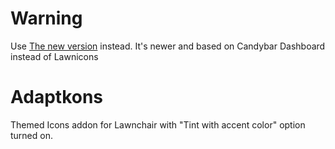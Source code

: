 # Warning
Use [The new version](https://github.com/TolLescnq/Adaptikons) instead. It's newer and based on Candybar Dashboard instead of Lawnicons


# Adaptkons
Themed Icons addon for Lawnchair with "Tint with accent color" option turned on.
